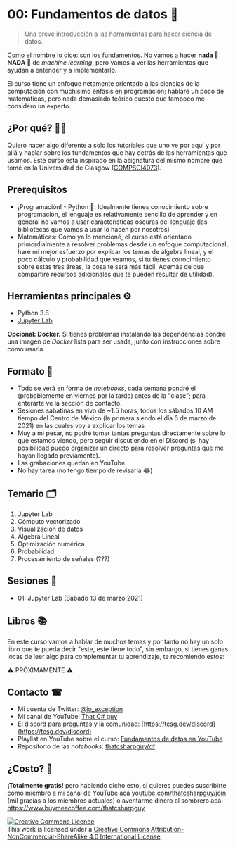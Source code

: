 # 00: Fundamentos de datos 🤔  

 > Una breve introducción a las herramientas para hacer ciencia de datos.

Como el nombre lo dice: son los fundamentos. No vamos a hacer **nada 👏 NADA 👏** de *machine learning*, pero vamos a ver las herramientas que ayudan a entender y a implementarlo.

El curso tiene un enfoque netamente orientado a las ciencias de la computación con muchísimo énfasis en programación; hablaré un poco de matemáticas, pero nada demasiado teórico puesto que tampoco me considero un experto. 

## ¿Por qué?  🤔🤔

Quiero hacer algo diferente a solo los tutoriales que uno ve por aquí y por allá y hablar sobre los fundamentos que hay detrás de las herramientas que usamos. Este curso está inspirado en la asignatura del mismo nombre que tomé en la Universidad de Glasgow ([COMPSCI4073](https://www.gla.ac.uk/undergraduate/degrees/computingscience/?card=course&code=COMPSCI4073)).  

## Prerequisitos

- ¡Programación! - Python 🐍: Idealmente tienes conocimiento sobre programación, el lenguaje es relativamente sencillo de aprender y en general no vamos a usar características oscuras del lenguaje (las bibliotecas que vamos a usar lo hacen por nosotros)
- Matemáticas: Como ya lo mencioné, el curso está orientado primordialmente a resolver problemas desde un enfoque computacional, haré mi mejor esfuerzo por explicar los temas de álgebra lineal, y el poco cálculo y probabilidad que veamos, si tú tienes conocimiento sobre estas tres áreas, la cosa te será más fácil. Además de que compartiré recursos adicionales que te pueden resultar de utilidad).

## Herramientas principales ⚙

- Python 3.8
- [Jupyter Lab](https://jupyter.org/install)

**Opcional: Docker.** Si tienes problemas instalando las dependencias pondré una imagen de *Docker* lista para ser usada, junto con instrucciones sobre cómo usarla.

## Formato 📃

 - Todo se verá en forma de *notebooks*, cada semana pondré el (probablemente en viernes por la tarde) antes de la "clase"; para enterarte ve la sección de contacto.
 - Sesiones sabatinas en vivo de ~1.5 horas, todos los sábados 10 AM tiempo del Centro de México (la primera siendo el día 6 de marzo de 2021) en las cuales voy a explicar los temas
 - Muy a mi pesar, no podré tomar tantas preguntas directamente sobre lo que estamos viendo, pero seguir discutiendo en el Discord (si hay posibilidad puedo organizar un directo para resolver preguntas que me hayan llegado previamente).
 - Las grabaciones quedan en YouTube  
 - No hay tarea (no tengo tiempo de revisarla 😂)
 
## Temario 🗂

1. Jupyter Lab
2. Cómputo vectorizado
3. Visualización de datos
4. Álgebra Lineal
5. Optimización numérica
6. Probabilidad
7. Procesamiento de señales (???)

## Sesiones 🏫

 - 01: Jupyter Lab (Sábado 13 de marzo 2021)
 
## Libros  📚

En este curso vamos a hablar de muchos temas y por tanto no hay un solo libro que te pueda decir "este, este tiene todo", sin embargo, si tienes ganas locas de leer algo para complementar tu aprendizaje, te recomiendo estos:

⚠ PRÓXIMAMENTE ⚠

## Contacto  ☎

 - Mi cuenta de Twitter: [@io_exception](https://twitter.com/io_exception)
 - Mi canal de YouTube: [That C# guy](https://www.youtube.com/channel/UC8KCb358oioQMcJ5pUfs8UQ)
 - El discord para preguntas y la comunidad: [https://tcsg.dev/discord](https://tcsg.dev/discord)
 - Playlist en YouTube sobre el curso: [Fundamentos de datos en YouTube](https://youtube.com/playlist?list=PL6cBnnS2SIgrIUumF2WDTDIiH_lODkLGq)
 - Repositorio de las *notebooks*: [thatcsharpguy/df](https://github.com/thatcsharpguy/df)
 
## ¿Costo? 🤑

**¡Totalmente gratis!** pero habiendo dicho esto, si quieres puedes suscribirte como miembro a mi canal de YouTube acá [youtube.com/thatcsharpguy/join](https://www.youtube.com/thatcsharpguy/join) (mil gracias a los miembros actuales) o aventarme dinero al sombrero acá: https://www.buymeacoffee.com/thatcsharpguy

<a rel="license" href="http://creativecommons.org/licenses/by-nc-sa/4.0/"><img alt="Creative Commons Licence" style="border-width:0" src="https://i.creativecommons.org/l/by-nc-sa/4.0/80x15.png" /></a><br />This work is licensed under a <a rel="license" href="http://creativecommons.org/licenses/by-nc-sa/4.0/">Creative Commons Attribution-NonCommercial-ShareAlike 4.0 International License</a>.
